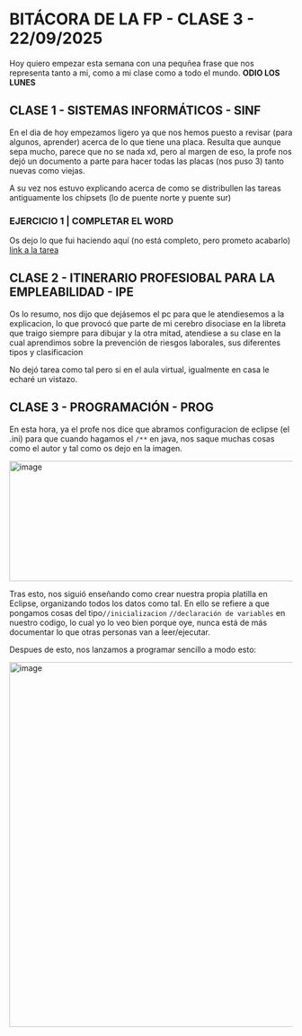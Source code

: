 # BITÁCORA DE LA FP - CLASE 3 - 22/09/2025
Hoy quiero empezar esta semana con una pequñea frase que nos representa tanto a mi, como a mi clase como a todo el mundo. **ODIO LOS LUNES**

## CLASE 1 - SISTEMAS INFORMÁTICOS - SINF
En el dia de hoy empezamos ligero ya que nos hemos puesto a revisar (para algunos, aprender) acerca de lo que tiene una placa. Resulta que aunque sepa mucho, parece que no se nada xd, pero al margen de eso, la profe nos dejó un documento a parte para hacer todas las placas (nos puso 3) tanto nuevas como viejas.

A su vez nos estuvo explicando acerca de como se distribullen las tareas antiguamente los chipsets (lo de puente norte y puente sur)
### EJERCICIO 1 | COMPLETAR EL WORD
Os dejo lo que fui haciendo aquí (no está completo, pero prometo acabarlo) [link a la tarea]()

## CLASE 2 - ITINERARIO PROFESIOBAL PARA LA EMPLEABILIDAD - IPE
Os lo resumo, nos dijo que dejásemos el pc para que le atendiesemos a la explicacion, lo que provocó que parte de mi cerebro disociase en la libreta que traigo siempre para dibujar y la otra mitad, atendiese a su clase en la cual aprendimos sobre la prevención de riesgos laborales, sus diferentes tipos y clasificacion

No dejó tarea como tal pero si en el aula virtual, igualmente en casa le echaré un vistazo.

## CLASE 3 - PROGRAMACIÓN - PROG
En esta hora, ya el profe nos dice que abramos configuracion de eclipse (el .ini) para que cuando hagamos el ```/**``` en java, nos saque muchas cosas como el autor y tal como os dejo en la imagen.

<img align="center" width="540" height="214" alt="image" src="https://github.com/user-attachments/assets/41eb3c45-335c-451c-b143-da24562afe03"/>

Tras esto, nos siguió enseñando como crear nuestra propia platilla en Eclipse, organizando todos los datos como tal. En ello se refiere a que pongamos cosas del tipo```//inicializacion``` ```//declaración de variables``` en nuestro codigo, lo cual yo lo veo bien porque oye, nunca está de más documentar lo que otras personas van a leer/ejecutar.

Despues de esto, nos lanzamos a programar sencillo a modo esto:

<img align="center" width="781" height="649" alt="image" src="https://github.com/user-attachments/assets/35d11bfb-bc54-4745-ad98-28a90a503f51" />
